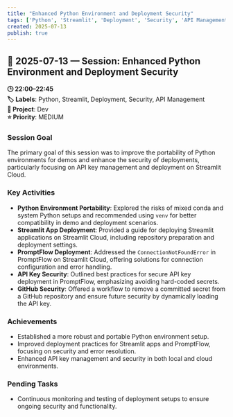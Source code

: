 ```yaml
---
title: "Enhanced Python Environment and Deployment Security"
tags: ['Python', 'Streamlit', 'Deployment', 'Security', 'API Management']
created: 2025-07-13
publish: true
---
```


## 📅 2025-07-13 — Session: Enhanced Python Environment and Deployment Security

**🕒 22:00–22:45**  
**🏷️ Labels**: Python, Streamlit, Deployment, Security, API Management  
**📂 Project**: Dev  
**⭐ Priority**: MEDIUM  


### Session Goal
The primary goal of this session was to improve the portability of Python environments for demos and enhance the security of deployments, particularly focusing on API key management and deployment on Streamlit Cloud.

### Key Activities
- **Python Environment Portability**: Explored the risks of mixed conda and system Python setups and recommended using `venv` for better compatibility in demo and deployment scenarios.
- **Streamlit App Deployment**: Provided a guide for deploying Streamlit applications on Streamlit Cloud, including repository preparation and deployment settings.
- **PromptFlow Deployment**: Addressed the `ConnectionNotFoundError` in PromptFlow on Streamlit Cloud, offering solutions for connection configuration and error handling.
- **API Key Security**: Outlined best practices for secure API key deployment in PromptFlow, emphasizing avoiding hard-coded secrets.
- **GitHub Security**: Offered a workflow to remove a committed secret from a GitHub repository and ensure future security by dynamically loading the API key.

### Achievements
- Established a more robust and portable Python environment setup.
- Improved deployment practices for Streamlit apps and PromptFlow, focusing on security and error resolution.
- Enhanced API key management and security in both local and cloud environments.

### Pending Tasks
- Continuous monitoring and testing of deployment setups to ensure ongoing security and functionality.
